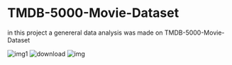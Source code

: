 # TMDB-5000-Movie-Dataset
in this project a genereral data analysis was made on TMDB-5000-Movie-Dataset

![img1](https://user-images.githubusercontent.com/85415062/131229001-9b20e056-071b-4a6f-ab8e-59a3394262e7.png)
![download](https://user-images.githubusercontent.com/85415062/131229011-fee8f93d-3ed0-472a-8137-4e077b011e9d.png)
![img](https://user-images.githubusercontent.com/85415062/131229025-cb0d23b2-5976-4cab-89ef-a7c1b6b65676.png)

